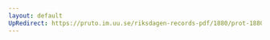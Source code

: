 ```yaml
---
layout: default
UpRedirect: https://pruto.im.uu.se/riksdagen-records-pdf/1880/prot-1880--ak--053.pdf
---
```

